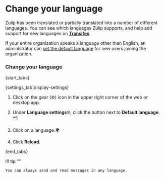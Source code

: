 # Change your language

Zulip has been translated or partially translated into a number of different
languages. You can see which languages Zulip supports, and help add support
for new languages on **[Transifex](https://www.transifex.com/zulip/zulip/)**.

If your entire organization speaks a language other than English, an administrator can
[set the default language][change-org-lang] for new users joining the organization.

[change-org-lang]: change-the-default-language-for-your-organization

### Change your language

{start_tabs}

{settings_tab|display-settings}
1. Click on the gear (⚙) icon in the upper right corner of the web or desktop app.

2. Under **Language settings**🌐, click the button next to **Default language**.🗂

3. Click on a language.🌍

4. Click **Reload**.

{end_tabs}

!!! tip ""

    You can always send and read messages in any language.
